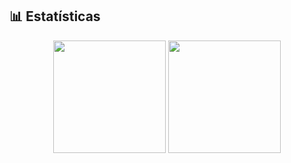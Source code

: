 ## 📊 Estatísticas

<div align="center">
  <img height="180em" src="https://github-readme-stats.vercel.app/api?username=Lfdomenico&show_icons=true&theme=tokyonight"/>
  <img height="180em" src="https://github-readme-stats.vercel.app/api/top-langs/?username=Lfdomenico&layout=compact&langs_count=7&theme=tokyonight"/>
</div>
</p>
